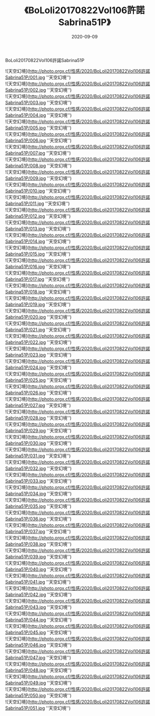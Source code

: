 ﻿---
layout: post
title: 《BoLoli20170822Vol106許諾Sabrina51P》
date: 2020-09-09
img: http://photo.orgx.cf/性感/2020/BoLoli20170822Vol106許諾Sabrina51P/000.jpg
tags: [美女,性感,泳衣]
---

BoLoli20170822Vol106許諾Sabrina51P



![天空幻境](http://photo.orgx.cf/性感/2020/BoLoli20170822Vol106許諾Sabrina51P/001.jpg ''天空幻境'')<br>
![天空幻境](http://photo.orgx.cf/性感/2020/BoLoli20170822Vol106許諾Sabrina51P/002.jpg ''天空幻境'')<br>
![天空幻境](http://photo.orgx.cf/性感/2020/BoLoli20170822Vol106許諾Sabrina51P/003.jpg ''天空幻境'')<br>
![天空幻境](http://photo.orgx.cf/性感/2020/BoLoli20170822Vol106許諾Sabrina51P/004.jpg ''天空幻境'')<br>
![天空幻境](http://photo.orgx.cf/性感/2020/BoLoli20170822Vol106許諾Sabrina51P/005.jpg ''天空幻境'')<br>
![天空幻境](http://photo.orgx.cf/性感/2020/BoLoli20170822Vol106許諾Sabrina51P/006.jpg ''天空幻境'')<br>
![天空幻境](http://photo.orgx.cf/性感/2020/BoLoli20170822Vol106許諾Sabrina51P/007.jpg ''天空幻境'')<br>
![天空幻境](http://photo.orgx.cf/性感/2020/BoLoli20170822Vol106許諾Sabrina51P/008.jpg ''天空幻境'')<br>
![天空幻境](http://photo.orgx.cf/性感/2020/BoLoli20170822Vol106許諾Sabrina51P/009.jpg ''天空幻境'')<br>
![天空幻境](http://photo.orgx.cf/性感/2020/BoLoli20170822Vol106許諾Sabrina51P/010.jpg ''天空幻境'')<br>
![天空幻境](http://photo.orgx.cf/性感/2020/BoLoli20170822Vol106許諾Sabrina51P/011.jpg ''天空幻境'')<br>
![天空幻境](http://photo.orgx.cf/性感/2020/BoLoli20170822Vol106許諾Sabrina51P/012.jpg ''天空幻境'')<br>
![天空幻境](http://photo.orgx.cf/性感/2020/BoLoli20170822Vol106許諾Sabrina51P/013.jpg ''天空幻境'')<br>
![天空幻境](http://photo.orgx.cf/性感/2020/BoLoli20170822Vol106許諾Sabrina51P/014.jpg ''天空幻境'')<br>
![天空幻境](http://photo.orgx.cf/性感/2020/BoLoli20170822Vol106許諾Sabrina51P/015.jpg ''天空幻境'')<br>
![天空幻境](http://photo.orgx.cf/性感/2020/BoLoli20170822Vol106許諾Sabrina51P/016.jpg ''天空幻境'')<br>
![天空幻境](http://photo.orgx.cf/性感/2020/BoLoli20170822Vol106許諾Sabrina51P/017.jpg ''天空幻境'')<br>
![天空幻境](http://photo.orgx.cf/性感/2020/BoLoli20170822Vol106許諾Sabrina51P/018.jpg ''天空幻境'')<br>
![天空幻境](http://photo.orgx.cf/性感/2020/BoLoli20170822Vol106許諾Sabrina51P/019.jpg ''天空幻境'')<br>
![天空幻境](http://photo.orgx.cf/性感/2020/BoLoli20170822Vol106許諾Sabrina51P/020.jpg ''天空幻境'')<br>
![天空幻境](http://photo.orgx.cf/性感/2020/BoLoli20170822Vol106許諾Sabrina51P/021.jpg ''天空幻境'')<br>
![天空幻境](http://photo.orgx.cf/性感/2020/BoLoli20170822Vol106許諾Sabrina51P/022.jpg ''天空幻境'')<br>
![天空幻境](http://photo.orgx.cf/性感/2020/BoLoli20170822Vol106許諾Sabrina51P/023.jpg ''天空幻境'')<br>
![天空幻境](http://photo.orgx.cf/性感/2020/BoLoli20170822Vol106許諾Sabrina51P/024.jpg ''天空幻境'')<br>
![天空幻境](http://photo.orgx.cf/性感/2020/BoLoli20170822Vol106許諾Sabrina51P/025.jpg ''天空幻境'')<br>
![天空幻境](http://photo.orgx.cf/性感/2020/BoLoli20170822Vol106許諾Sabrina51P/026.jpg ''天空幻境'')<br>
![天空幻境](http://photo.orgx.cf/性感/2020/BoLoli20170822Vol106許諾Sabrina51P/027.jpg ''天空幻境'')<br>
![天空幻境](http://photo.orgx.cf/性感/2020/BoLoli20170822Vol106許諾Sabrina51P/028.jpg ''天空幻境'')<br>
![天空幻境](http://photo.orgx.cf/性感/2020/BoLoli20170822Vol106許諾Sabrina51P/029.jpg ''天空幻境'')<br>
![天空幻境](http://photo.orgx.cf/性感/2020/BoLoli20170822Vol106許諾Sabrina51P/030.jpg ''天空幻境'')<br>
![天空幻境](http://photo.orgx.cf/性感/2020/BoLoli20170822Vol106許諾Sabrina51P/031.jpg ''天空幻境'')<br>
![天空幻境](http://photo.orgx.cf/性感/2020/BoLoli20170822Vol106許諾Sabrina51P/032.jpg ''天空幻境'')<br>
![天空幻境](http://photo.orgx.cf/性感/2020/BoLoli20170822Vol106許諾Sabrina51P/033.jpg ''天空幻境'')<br>
![天空幻境](http://photo.orgx.cf/性感/2020/BoLoli20170822Vol106許諾Sabrina51P/034.jpg ''天空幻境'')<br>
![天空幻境](http://photo.orgx.cf/性感/2020/BoLoli20170822Vol106許諾Sabrina51P/035.jpg ''天空幻境'')<br>
![天空幻境](http://photo.orgx.cf/性感/2020/BoLoli20170822Vol106許諾Sabrina51P/036.jpg ''天空幻境'')<br>
![天空幻境](http://photo.orgx.cf/性感/2020/BoLoli20170822Vol106許諾Sabrina51P/037.jpg ''天空幻境'')<br>
![天空幻境](http://photo.orgx.cf/性感/2020/BoLoli20170822Vol106許諾Sabrina51P/038.jpg ''天空幻境'')<br>
![天空幻境](http://photo.orgx.cf/性感/2020/BoLoli20170822Vol106許諾Sabrina51P/039.jpg ''天空幻境'')<br>
![天空幻境](http://photo.orgx.cf/性感/2020/BoLoli20170822Vol106許諾Sabrina51P/040.jpg ''天空幻境'')<br>
![天空幻境](http://photo.orgx.cf/性感/2020/BoLoli20170822Vol106許諾Sabrina51P/041.jpg ''天空幻境'')<br>
![天空幻境](http://photo.orgx.cf/性感/2020/BoLoli20170822Vol106許諾Sabrina51P/042.jpg ''天空幻境'')<br>
![天空幻境](http://photo.orgx.cf/性感/2020/BoLoli20170822Vol106許諾Sabrina51P/043.jpg ''天空幻境'')<br>
![天空幻境](http://photo.orgx.cf/性感/2020/BoLoli20170822Vol106許諾Sabrina51P/044.jpg ''天空幻境'')<br>
![天空幻境](http://photo.orgx.cf/性感/2020/BoLoli20170822Vol106許諾Sabrina51P/045.jpg ''天空幻境'')<br>
![天空幻境](http://photo.orgx.cf/性感/2020/BoLoli20170822Vol106許諾Sabrina51P/046.jpg ''天空幻境'')<br>
![天空幻境](http://photo.orgx.cf/性感/2020/BoLoli20170822Vol106許諾Sabrina51P/047.jpg ''天空幻境'')<br>
![天空幻境](http://photo.orgx.cf/性感/2020/BoLoli20170822Vol106許諾Sabrina51P/048.jpg ''天空幻境'')<br>
![天空幻境](http://photo.orgx.cf/性感/2020/BoLoli20170822Vol106許諾Sabrina51P/049.jpg ''天空幻境'')<br>
![天空幻境](http://photo.orgx.cf/性感/2020/BoLoli20170822Vol106許諾Sabrina51P/050.jpg ''天空幻境'')<br>
![天空幻境](http://photo.orgx.cf/性感/2020/BoLoli20170822Vol106許諾Sabrina51P/051.jpg ''天空幻境'')<br>